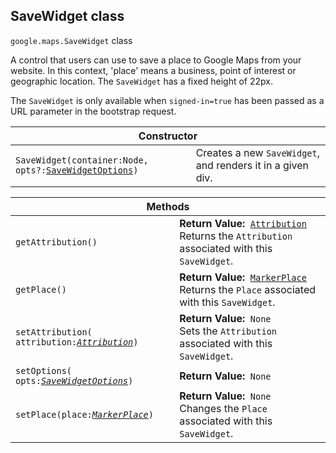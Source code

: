 <h2 id="SaveWidget"> SaveWidget class </h2><p>
<code><span itemprop="path">google.maps</span>.<span itemprop="name">SaveWidget</span></code>
class
</p><p>A control that users can use to save a place to Google Maps from your website. In this context, 'place' means a business, point of interest or geographic location. The <code>SaveWidget</code> has a fixed height of 22px. </p><p>The <code>SaveWidget</code> is only available when <code>signed-in=true</code> has been passed as a URL parameter in the bootstrap request.</p><p></p><div class="devsite-table-wrapper"><table class="constructors responsive" summary="class SaveWidget - Constructor">
<thead>
<tr><th colspan="2">Constructor</th>
</tr></thead>
<tbody>
<tr>
<td><code><span>SaveWidget(<wbr>container:Node,<wbr> opts?:</span><a href="https://github.com/amenadiel/google-maps-documentation/blob/master/docs/SaveWidgetOptions.md"><span>SaveWidgetOptions</span></a><span>)</span></code></td>
<td>Creates a new <code><span>SaveWidget</span></code>, and renders it in a given div.</td>
</tr>
</tbody>
</table></div><div class="devsite-table-wrapper"><table class="methods responsive" summary="class SaveWidget - Methods">
<thead>
<tr><th colspan="2">Methods</th>
</tr></thead>
<tbody>
<tr>
<td><code><span>getAttribution()</span></code></td>
<td><div><strong>Return Value:</strong>&nbsp; <code><a href="https://github.com/amenadiel/google-maps-documentation/blob/master/docs/Attribution.md">Attribution</a></code></div>
<div class="desc">Returns the <code>Attribution</code> associated with this <code>SaveWidget</code>.</div></td>
</tr>
<tr>
<td><code><span>getPlace()</span></code></td>
<td><div><strong>Return Value:</strong>&nbsp; <code><a href="https://github.com/amenadiel/google-maps-documentation/blob/master/docs/MarkerPlace.md">MarkerPlace</a></code></div>
<div class="desc">Returns the <code>Place</code> associated with this <code>SaveWidget</code>.</div></td>
</tr>
<tr>
<td><code><span>setAttribution(<wbr>attribution:</span><a href="https://github.com/amenadiel/google-maps-documentation/blob/master/docs/Attribution.md"><em><span>Attribution</span></em></a><span>)</span></code></td>
<td><div><strong>Return Value:</strong>&nbsp; <code>None</code></div>
<div class="desc">Sets the <code>Attribution</code> associated with this <code>SaveWidget</code>.</div></td>
</tr>
<tr>
<td><code><span>setOptions(<wbr>opts:</span><a href="https://github.com/amenadiel/google-maps-documentation/blob/master/docs/SaveWidgetOptions.md"><em><span>SaveWidgetOptions</span></em></a><span>)</span></code></td>
<td><div><strong>Return Value:</strong>&nbsp; <code>None</code></div>
<div class="desc"></div></td>
</tr>
<tr>
<td><code><span>setPlace(<wbr>place:</span><a href="https://github.com/amenadiel/google-maps-documentation/blob/master/docs/MarkerPlace.md"><em><span>MarkerPlace</span></em></a><span>)</span></code></td>
<td><div><strong>Return Value:</strong>&nbsp; <code>None</code></div>
<div class="desc">Changes the <code>Place</code> associated with this <code>SaveWidget</code>.</div></td>
</tr>
</tbody>
</table></div>